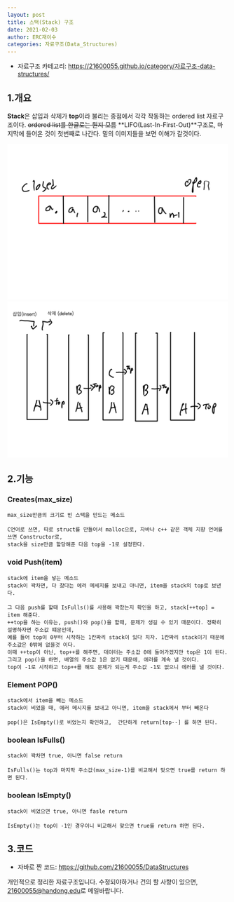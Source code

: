 ```yaml
---
layout: post
title: 스택(Stack) 구조
date: 2021-02-03
author: ERC재이수
categories: 자료구조(Data_Structures)
---
```

* 자료구조 카테고리: <https://21600055.github.io/category/자료구조-data-structures/>

## 1.개요
**Stack**은 삽입과 삭제가 **top**이라 불리는 종점에서 각각 작동하는 ordered list 자료구조이다. 
~~ordered list를 한글로는 뭔지 모름~~
**LIFO(Last-In-First-Out)**구조로, 마지막에 들어온 것이 첫번째로 나간다. 밑의 이미지들을 보면 이해가 갈것이다.

<a href="/assets/stack/stack1.png" data-lightbox="stack1" data-title="stack1 출처: 내 그림">
	<img src="/assets/stack/stack1.png" title="stack1">
</a>

<a href="/assets/stack/stack2.png" data-lightbox="stack2" data-title="stack2 출처: 내 그림">
	<img src="/assets/stack/stack2.png" title="stack2">
</a>

## 2.기능

### Creates(max_size)
	max_size만큼의 크기로 빈 스택을 만드는 메소드

	C언어로 쓰면, 따로 struct를 만들어서 malloc으로, 자바나 c++ 같은 객체 지향 언어를 쓰면 Constructor로,
	stack을 size만큼 할당해준 다음 top을 -1로 설정한다.

### void Push(item)
	stack에 item을 넣는 메소드
	stack이 꽉차면, 다 찼다는 에러 메세지를 보내고 아니면, item을 stack의 top로 보낸다.

    그 다음 push를 할때 IsFulls()를 사용해 꽉찼는지 확인을 하고, stack[++top] = item 해준다. 
	++top을 하는 이유는, push()와 pop()을 할때, 문제가 생길 수 있기 때문이다. 정확히 설명하자면 주소값 떄문인데,
	예를 들어 top이 0부터 시작하는 1칸짜리 stack이 있다 치자. 1칸짜리 stack이기 때문에 주소값은 0밖에 없을것 이다. 
	이때 ++top이 아닌, top++를 해주면, 데이터는 주소값 0에 들어가겠지만 top은 1이 된다.
	그리고 pop()을 하면, 배열의 주소값 1은 없기 때문에, 에러를 계속 낼 것이다.
	top이 -1로 시작하고 top++를 해도 문제가 되는게 주소값 -1도 없으니 에러를 낼 것이다.

### Element POP() 
	stack에서 item을 빼는 메소드
	stack이 비었을 때, 에러 메시지를 보내고 아니면, item을 stack에서 부터 빼온다

	pop()은 IsEmpty()로 비었는지 확인하고,  간단하게 return[top--] 를 하면 된다.

### boolean IsFulls()
	stack이 꽉차면 true, 아니면 false return
	
	IsFulls()는 top과 마지막 주소값(max_size-1)를 비교해서 맞으면 true를 return 하면 된다.

### boolean IsEmpty()
	stack이 비었으면 true, 아니면 fasle return

	IsEmpty()는 top이 -1인 경우이니 비교해서 맞으면 true를 return 하면 된다.

## 3.코드
	
* 자바로 짠 코드: <https://github.com/21600055/DataStructures>

개인적으로 정리한 자료구조입니다.
수정되야하거나 건의 할 사항이 있으면, <21600055@handong.edu>로 메일바랍니다.
